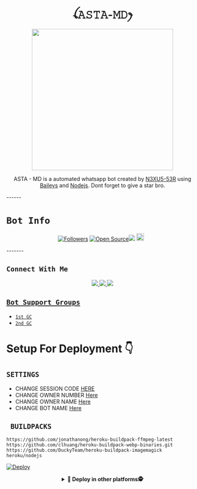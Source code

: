 <h1 align="center">ꪶ𝙰𝚂𝚃𝙰-𝙼𝙳ꫂ<br></h1>
<p align="center">
  <img src="https://i.imgur.com/WUVh6yq.jpeg" width="370" height="370" />
</p>

<p align="center">
ASTA - MD is a automated whatsapp bot created by <a href="https://github.com/nexusNw" target="_blank">N3XU5-53R</a> using <a href="https://github.com/adiwajshing/Baileys" target="_blank">Baileys</a> and <a href="https://github.com/nodejs" target="_blank">Nodejs</a>. Dont forget to give a star bro.
</p>

<p align="center">
</p>

</p>
------

# ```Bot Info```
<p align="center">
<a href="https://github.com/nexusNw/followers"><img title="Followers" src="https://img.shields.io/github/followers/nexusNw?color=red&style=flat-square"></a>
<a href="https://github.com/nexusNw/Asta"><img title="Open Source" src="https://img.shields.io/badge/Author-Nexus%20Nw%20Inc.-red?v=103"></a><a href="https://hits.seeyoufarm.com"><img src="https://hits.seeyoufarm.com/api/count/incr/badge.svg?url=https%3A%2F%2Fgithub.com%2FnexusNw%2FAsta&count_bg=%2379C83D&title_bg=%23555555&icon=probot.svg&icon_color=%2300FF6D&title=hits&edge_flat=false"/></a>
<a href="https://github.com/nexusNw/Asta/graphs/commit-activity"><img height="20" src="https://img.shields.io/badge/Maintained%3F-yes-green.svg"></a>&nbsp;&nbsp;
</p>
<p align='center'>
    </p>
-------

## ```Connect With Me```
<p align="center">
<a href="https://wa.me/918129624395"><img src="https://img.shields.io/badge/Chat-Creator-25D366?style=for-the-badge&logo=whatsapp&logoColor=white" />
<a href="https://chat.whatsapp.com/FZSGo0P9zkH7FaDfEKAetP"><img src="https://img.shields.io/badge/Official GC- Join-25D366?style=for-the-badge&logo=whatsapp&logoColor=white" />
<a href="https://youtube.com/channel/UCqoUjPvDdb0kjXNYdvPPpHQ"><img src="https://img.shields.io/badge/Subscribe-Nexus[YT]-ff0000?style=for-the-badge&logo=youtube&logoColor=ff000000&link=https://www.youtube.com/c/BOTINDO" /><br>
</p>

</p>

## ```Bot Support Groups```

- [`1st GC`](https://chat.whatsapp.com/FZSGo0P9zkH7FaDfEKAetP)
- [`2nd GC`](https://chat.whatsapp.com/FZSGo0P9zkH7FaDfEKAetL)

# Setup For Deployment 👇

## `SETTINGS`

- CHANGE SESSION CODE [HERE](https://github.com/nexusNw/Asta/blob/master/session.json#L1)
- CHANGE OWNER NUMBER [Here](https://github.com/nexusNw/Asta/blob/master/config.js#L25)
- CHANGE OWNER NAME [Here](https://github.com/nexusNw/Asta/blob/master/config.js#L30)
- CHANGE BOT NAME [Here](https://github.com/nexusNw/Asta/blob/master/config.js#L29)

## ` BUILDPACKS`

```
https://github.com/jonathanong/heroku-buildpack-ffmpeg-latest
https://github.com/clhuang/heroku-buildpack-webp-binaries.git
https://github.com/DuckyTeam/heroku-buildpack-imagemagick
heroku/nodejs
```

[![Deploy](https://www.herokucdn.com/deploy/button.svg)](https://heroku.com/deploy?template=https://github.com/nexusNw/Asta/)


</p>

<div align="center">  
<details>
    <summary>🎯<b> Deploy in other platforms🕵️</b></summary>


<div align="center">
  <p align="center">


# Install Manually 👇
## `Requirements`
* [Node.js](https://nodejs.org/en/)
* [Git](https://git-scm.com/downloads)
* [FFmpeg](https://github.com/BtbN/FFmpeg-Builds/releases/download/autobuild-2020-12-08-13-03/ffmpeg-n4.3.1-26-gca55240b8c-win64-gpl-4.3.zip)
* [Libwebp](https://developers.google.com/speed/webp/download)
* Any text editor
## `Clone Repo & Installation dependencies`
```bash
git clone https://github.com/.git
cd CheemsBot-MD
npm start
```
## `For Termux/Ssh/Ubuntu`
```bash
apt update
apt upgrade
pkg update && pkg upgrade
pkg install bash
pkg install libwebp
pkg install git -y
pkg install nodejs -y 
pkg install ffmpeg -y 
pkg install wget
pkg install imagemagick -y
git clone https://github.com/DGXeon/CheemsBot-MD
cd CheemsBot-MD
npm start
```

## `For 24/7 Activation`
```bash
npm i -g pm2 && pm2 start index.js && pm2 save && pm2 logs
```
